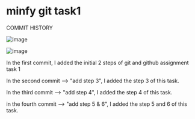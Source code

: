 # minfy git task1

COMMIT HISTORY

![image](https://github.com/user-attachments/assets/06b8229d-96f7-4d31-95c6-71e3b5f26d1e)

![image](https://github.com/user-attachments/assets/a4461b2e-89d2-477c-b822-66ca2cf6ce05)


In the first commit, I added the initial 2 steps of git and github assignment task 1

In the second commit --> "add step 3", I added the step 3 of this task.

In the third commit --> "add step 4", I added the step 4 of this task.

in the fourth commit --> "add step 5 & 6", I added the step 5 and 6 of this task.
